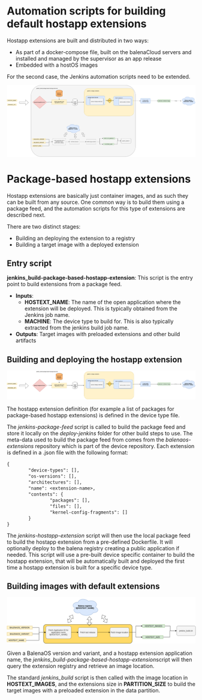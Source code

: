 Automation scripts for building default hostapp extensions
==========================================================

Hostapp extensions are built and distributed in two ways:

* As part of a docker-compose file, built on the balenaCloud servers and installed and managed by the supervisor as an app release
* Embedded with a hostOS images

For the second case, the Jenkins automation scripts need to be extended.

![Building hostapp extensions](building-hostapp-extensions.png)

Package-based hostapp extensions
================================

Hostapp extensions are basically just container images, and as such they can be built from any source. One common way is to build them using a package feed, and the automation scripts for this type of extensions are described next.

There are two distinct stages:

* Building an deploying the extension to a registry
* Building a target image with a deployed extension

Entry script
------------

__jenkins_build-package-based-hostapp-extension__: This script is the entry point to build extensions from a package feed.

  * __Inputs__:
    * __HOSTEXT_NAME__: The name of the open application where the extension will be deployed. This is typically obtained from the Jenkins job name.
    * __MACHINE__: The device type to build for. This is also typically extracted from the jenkins build job name.
  * __Outputs__: Target images with preloaded extensions and other build artifacts

Building and deploying the hostapp extension
--------------------------------------------

![Building and deploying  hostapp extensions](building-and-deploying-extensions.png)

The hostapp extension definition (for example a list of packages for package-based hostapp extensions) is defined in the device type file.

The *jenkins-package-feed* script is called to build the package feed and store it locally on the *deploy-jenkins* folder for other build steps to use. The meta-data used to build the package feed from comes from the _balenaos-extensions_ repository which is part of the device repository. Each extension is defined in a <extension-name>.json file with the following format:

```
{
        "device-types": [],
        "os-versions": [],
        "architectures": [],
        "name": <extension-name>,
        "contents": {
                "packages": [],
                "files": [],
                "kernel-config-fragments": []
        }
}
```

The *jenkins-hostapp-extension*  script will then use the local package feed to build the hostapp extension from a pre-defined Dockerfile. It will optionally deploy to the balena registry creating a public application if needed. This script will use a pre-built device specific container to build the hostapp extension, that will be automatically built and deployed the first time a hostapp extension is built for a specific device type.

Building images with default extensions
---------------------------------------

![Building images with default extensions](building-images-with-default-extensions.png)

Given a BalenaOS version and variant, and a hostapp extension application name, the *jenkins_build-package-based-hostapp-extension*script will then query the extension registry and retrieve an image location.

The standard *jenkins_build* script is then called with the image location in __HOSTEXT_IMAGES__, and the extensions size in __PARTITION_SIZE__ to build the target images with a preloaded extension in the data partition.
